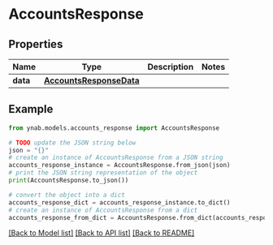 # AccountsResponse


## Properties

Name | Type | Description | Notes
------------ | ------------- | ------------- | -------------
**data** | [**AccountsResponseData**](AccountsResponseData.md) |  | 

## Example

```python
from ynab.models.accounts_response import AccountsResponse

# TODO update the JSON string below
json = "{}"
# create an instance of AccountsResponse from a JSON string
accounts_response_instance = AccountsResponse.from_json(json)
# print the JSON string representation of the object
print(AccountsResponse.to_json())

# convert the object into a dict
accounts_response_dict = accounts_response_instance.to_dict()
# create an instance of AccountsResponse from a dict
accounts_response_from_dict = AccountsResponse.from_dict(accounts_response_dict)
```
[[Back to Model list]](../README.md#documentation-for-models) [[Back to API list]](../README.md#documentation-for-api-endpoints) [[Back to README]](../README.md)


